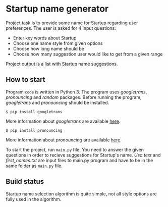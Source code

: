 # Startup name generator	

Project task is to provide some name for Startup regarding user preferences. The user is asked for 4 input questions:
- Enter key words about Startup
- Choose one name style from given options
- Choose how long name should be
- Choose how many suggestion user would like to get from a given range

Project output is a list with Startup name suggestions.

## How to start	
Program `code` is written in Python 3. The program uses *googletrans*, *pronouncing* and *random* packages. Before running the program, *googletrans* and *pronouncing* should be installed. 

``$ pip install googletrans``

More information about *googletrans* are available [here](https://pypi.org/project/googletrans/).

``$ pip install pronouncing``

More information about *pronouncing* are available [here](https://pypi.org/project/pronouncing/).

To start the project, run `main.py` file. You need to answer the given questions in order to recieve suggestions for Startup's name. *Usa.text* and *first_names.txt* are input files to main.py program and have to be in the same folder as `main.py` file.

## Build status
Startup name selection algorithm is quite simple, not all style options are fully used in the algorithm. 



